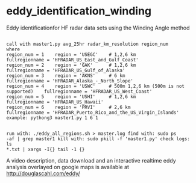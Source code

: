 # eddy_identification_winding
Eddy identificationfor HF radar data sets using the Winding Angle method

<code>
call with master1.py avg_25hr radar_km_resolution region_num
where 
region_num = 1    region = 'USEGC'    # 1,2,6 km                              fullregionname = 'HFRADAR_US_East_and_Gulf_Coast'
region_num = 2    region = 'GAK'      # 1,2,6 km                              fullregionname = 'HFRADAR_US_Gulf_of_Alaska'
region_num = 3    region = 'AKNS'     # 6 km                                  fullregionname = 'HFRADAR_Alaska_-_North_Slope'
region_num = 4    region = 'USWC'     # 500m 1,2,6 km (500m is not supported)    fullregionname = 'HFRADAR_US_West_Coast'
region_num = 5    region = 'USHI'     # 1,2,6 km                              fullregionname = 'HFRADAR_US_Hawaii'
region_num = 6    region = 'PRVI'     # 2,6 km             fullregionname = 'HFRADAR_Puerto_Rico_and_the_US_Virgin_Islands'
example: pythong3 master1.py 1 6 1

run with:   ./eddy_all_regions.sh > master.log
find with:  sudo ps -af | grep master1
kill with:  sudo pkill -f 'master1.py'
check logs: ls *.txt | xargs -I{} tail -1 {}
</code>

A video description, data download and an interactive realtime eddy analysis overlayed on google maps is available at http://douglascahl.com/eddy/
